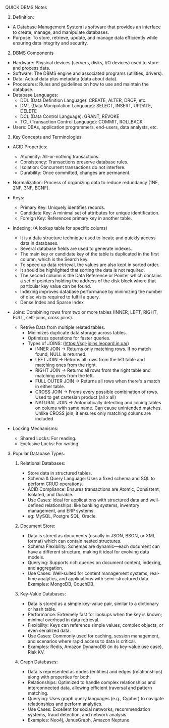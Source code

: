 QUICK DBMS Notes

1. Definition:

- A Database Management System is software that provides an interface to create, manage, and manipulate databases.
- Purpose: To store, retrieve, update, and manage data efficiently while ensuring data integrity and security.

2. DBMS Components

- Hardware: Physical devices (servers, disks, I/O devices) used to store and process data.
- Software: The DBMS engine and associated programs (utilities, drivers).
- Data: Actual data plus metadata (data about data).
- Procedures: Rules and guidelines on how to use and maintain the database.
- Database Languages:
  - DDL (Data Definition Language): CREATE, ALTER, DROP, etc.
  - DML (Data Manipulation Language): SELECT, INSERT, UPDATE, DELETE
  - DCL (Data Control Language): GRANT, REVOKE
  - TCL (Transaction Control Language): COMMIT, ROLLBACK
- Users: DBAs, application programmers, end-users, data analysts, etc.

3. Key Concepts and Terminologies

- ACID Properties:

  - Atomicity: All-or-nothing transactions.
  - Consistency: Transactions preserve database rules.
  - Isolation: Concurrent transactions do not interfere.
  - Durability: Once committed, changes are permanent.

- Normalization: Process of organizing data to reduce redundancy (1NF, 2NF, 3NF, BCNF).

- Keys:

  - Primary Key: Uniquely identifies records.
  - Candidate Key: A minimal set of attributes for unique identification.
  - Foreign Key: References primary key in another table.

- Indexing: (A lookup table for specific colums)

  - It is a data structure technique used to locate and quickly access data in databases.
  - Several database fields are used to generate indexes.
  - The main key or candidate key of the table is duplicated in the first column, which is the Search key.
  - To speed up data retrieval, the values are also kept in sorted order.
  - It should be highlighted that sorting the data is not required.
  - The second column is the Data Reference or Pointer which contains a set of pointers holding the address of the disk
    block where that particular key value can be found.
  - Indexing improves database performance by minimizing the number of disc visits required to fulfill a query.
  - Dense Index and Sparse Index

- Joins: Combining rows from two or more tables (INNER, LEFT, RIGHT, FULL, self-joins, cross joins).
  - Retrive Data from multiple related tables.
    - Minimizes duplicate data storage across tables.
    - Optimizes operations for faster queries.
    - Types of JOINS: (https://sql-joins.leopard.in.ua/)
      - INNER JOIN -> Returns only matching rows. If no match found, NULL is returned.
      - LEFT JOIN -> Returns all rows from the left table and matching ones from the right.
      - RIGHT JOIN -> Returns all rows from the right table and matching ones from the left.
      - FULL OUTER JOIN -> Returns all rows when there's a match in either table.
      - CROSS JOIN -> Froms every possible combination of rows. Used to get cartesian product (all x all)
      - NATURAL JOIN -> Automatically detecting and joining tables on colums with same name. Can cause unintended
        matches. Unlike CROSS join, it ensures only matching colums are included
- Locking Mechanisms:
  - Shared Locks: For reading.
  - Exclusive Locks: For writing.

3. Popular Database Types:

   1. Relational Databases:

      - Store data in structured tables.
      - Schema & Query Language: Uses a fixed schema and SQL to perform CRUD operations.
      - ACID Compliance: Ensures transactions are Atomic, Consistent, Isolated, and Durable.
      - Use Cases: Ideal for applications with structured data and well-defined relationships: like banking systems,
        inventory management, and ERP systems.
      - eg: MySQL, Postgre SQL, Oracle.

   2. Document Store:

      - Data is stored as documents (usually in JSON, BSON, or XML format) which can contain nested structures.
      - Schema Flexibility: Schemas are dynamic—each document can have a different structure, making it ideal for evolving
        data models.
      - Querying: Supports rich queries on document content, indexing, and aggregation.
      - Use Cases: Well-suited for content management systems, real-time analytics, and applications with semi-structured
        data. - Examples: MongoDB, CouchDB.

   3. Key-Value Databases:

      - Data is stored as a simple key-value pair, similar to a dictionary or hash table.
      - Performance: Extremely fast for lookups when the key is known; minimal overhead in data retrieval.
      - Flexibility: Keys can reference simple values, complex objects, or even serialized data.
      - Use Cases: Commonly used for caching, session management, and scenarios where rapid access to data is critical.
      - Examples: Redis, Amazon DynamoDB (in its key-value use case), Riak KV.

   4. Graph Databases:
      - Data is represented as nodes (entities) and edges (relationships) along with properties for both.
      - Relationships: Optimized to handle complex relationships and interconnected data, allowing efficient traversal and pattern matching.
      - Querying: Uses graph query languages (e.g., Cypher) to navigate relationships and perform analytics.
      - Use Cases: Excellent for social networks, recommendation systems, fraud detection, and network analysis.
      - Examples: Neo4j, JanusGraph, Amazon Neptune.
